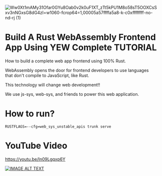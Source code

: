 ![Ww0Xt1mAMy31Ofar0GYu8Oab0v2k0uF1XT_zTt5kPU1M8o58sT5OOXCsSxv3nNGxsG8dG4zI=w1060-fcrop64=1,00005a57ffffa5a8-k-c0xffffffff-no-nd-rj (1)](https://user-images.githubusercontent.com/1176339/155262320-ce1406f0-d35d-418e-a8b9-60b928cceeb2.jpeg)


# Build A Rust WebAssembly Frontend App Using YEW Complete TUTORIAL

How to build a complete web app frontend using 100% Rust.

WebAssembly opens the door for frontend developers to use languages that don't compile to JavaScript, like Rust.

This technology will change web development!!

We use js-sys, web-sys, and friends to power this web application.

# How to run?

```
RUSTFLAGS=--cfg=web_sys_unstable_apis trunk serve
```

# YouTube Video

https://youtu.be/In09Lgqxp6Y

[![IMAGE ALT TEXT](http://img.youtube.com/vi/In09Lgqxp6Y/maxresdefault.jpg)](https://www.youtube.com/watch?v=In09Lgqxp6Y "YouTube video")

